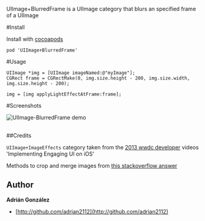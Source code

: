UIImage+BlurredFrame is a UIImage category that blurs an specified frame of a UIImage

#Install

Install with [cocoapods](http://cocoapods.org/)

```
pod 'UIImage+BlurredFrame'
```


#Usage

```
UIImage *img = [UIImage imageNamed:@"myImage"];
CGRect frame = CGRectMake(0, img.size.height - 200, img.size.width, img.size.height - 200);
    
img = [img applyLightEffectAtFrame:frame];

```

#Screenshots

<img src="https://raw.github.com/Adrian2112/UIImage-BlurredFrame/master/demo_image.png" alt="UIImage-BlurredFrame demo" title="UIImage-BlurredFrame demo" style="display:block; margin: 10px auto 30px auto; align:center">


##Credits

`UIImage+ImageEffects` category taken from the [2013 wwdc developer](https://developer.apple.com/wwdc/videos/)
videos 'Implementing Engaging UI on iOS'

Methods to crop and merge images from [this stackoverflow answer](http://stackoverflow.com/a/14108694/1293623)


## Author
**Adrián González**

+ [http://github.com/adrian2112](http://github.com/adrian2112)
